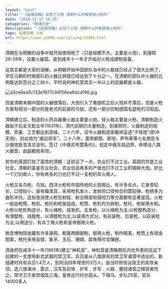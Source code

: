 ```yaml
---
layout: "post"
title: "《延禧攻略》出现了火枪 清朝什么时候使用火枪的"
date: "2018-12-17 16:15"
categories: "明清历史"
description: "《延禧攻略》出现了火枪 清朝什么时候使用火枪的"
tags: 延禧攻略 火枪
url: https://www.y5000.com/zgls/mq/33904.html
---
```






清朝在与明朝的战争中就开始使用枪了（只是规模不大，主要是火炮），到康熙26-28年，设置火器营。直到咸丰十一年才开始对火枪成建制装备。

这其实都是大家的误解，从明朝开始中国部队当中的火器就已经占了很大比例了，早在元朝的时候部队的火器比例就已经达到了十分之一。在清朝的部队中火器的比例能达到百分之三四十。平时说的神机营其实一半以上的武器都是火器。

![a3ce6ea5c133e1977c94f56ea8dcaf96.jpg](https://img.y5000.com/uploads/allimg/180930/a3ce6ea5c133e1977c94f56ea8dcaf96.jpg)

但是清朝末期中国的火器很落后，大炮引入了弗朗机之后火炮并不落后，但是火枪方面有相当一部分的是老式的前装的鸟铳，还有一部分仿制德国毛瑟枪的汉阳造。

清朝建立后，制造的火药兵器重火器主要是火炮，轻火器主要是火枪。清朝制造火器始于后金天聪五年(1631年)，清代前期仍大量制造，到康熙时，火器制造的规模、质量、工艺都达到高峰。二十六年，诏令火器制造家戴梓监造“子母炮”(即冲天炮)，封此炮为“威远将军”。二十八年，遣索额图、郎坦、萨布素等七名使臣与沙俄使臣戈洛文谈判，签订《中俄尼布楚条约》，划定中俄东段边界。命增设八旗火器营，由副都统率领。

贫穷的英国打败了富庶的清朝：这验证了一点，农业打不过工业。英国的穷是工业社会，清朝的富是农业社会，农业创造再多的产值也打不过工业的钢铁大炮。好比一个刀剑商人，你有再多的刀也打不过一支枪的军火商人。

火枪又名鸟枪、鸟铳。西洋火枪和中国传统的火铳相比，有许多优点，它身管较长，口径较小，装有瞄准具，采用枪机发火，发射同口径吻合的圆铅弹，枪柄多为曲形木托，这些改进使火枪在射程、射击精度和侵彻力等方面都有显著提高。火枪一般由枪筒、枪机、枪托和枪架组成，枪筒、枪机均为铁制，枪托、枪架用木制。火枪以枪机构造分，有火绳枪、燧发机、击发枪，以火绳枪为主;以枪膛构造分，有滑膛枪、线膛枪，以滑膛枪为主;以装填方式分，有前装枪、后装枪，以前装枪为主;以用途分，有兵丁用火枪和皇帝御用火枪。

故宫博物院收藏有许多康熙、乾隆两朝御制、御用火枪，制作精美，枪筒上有错金图案，枪托多用金银、象牙、玉石、珊瑚、犀角等珍宝镶嵌。

清政府在咸丰十一年(1861年)建立"神机营"，神机营是清晚期在内忧外患的压迫下创建的一支使用新式武器的禁卫军。兵员是从八旗原有的禁卫军诸营中选出的，新组建时共有兵员1.4万人，到同治四年增至约3万人。由当时担任议政王的奕欣亲领。选八旗满洲﹑蒙古﹑汉军及前锋﹑护军﹑步军﹑火器﹑健锐诸营之精锐者充之。常守卫于紫禁城及三海，皇帝巡行时亦扈从。下辖马、步队25营，官兵14000多人  

  
